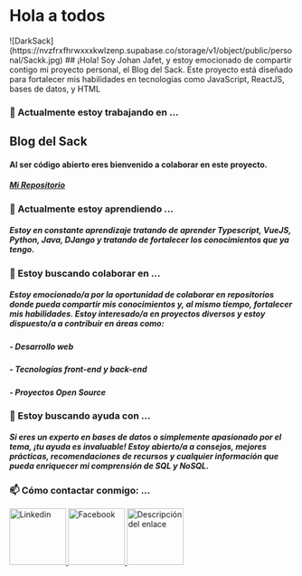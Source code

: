 <h1>Hola a todos</h1>
![DarkSack](https://nvzfrxfhrwxxxkwlzenp.supabase.co/storage/v1/object/public/personal/Sackk.jpg)
## ¡Hola! Soy Johan Jafet, y estoy emocionado de compartir contigo mi proyecto personal, el Blog del Sack. Este proyecto está diseñado para fortalecer mis habilidades en tecnologías como JavaScript, ReactJS, bases de datos, y HTML

### 🔭 Actualmente estoy trabajando en ...
## Blog del Sack
#### Al ser código abierto eres bienvenido a colaborar en este proyecto.
##### <a href="https://github.com/DarkSack/blogdelsack">Mi Repositorio</a>

### 🌱 Actualmente estoy aprendiendo ...
##### Estoy en constante aprendizaje tratando de aprender Typescript, VueJS, Python, Java, DJango y tratando de fortalecer los conocimientos que ya tengo.

### 👯 Estoy buscando colaborar en ...</h2>
##### Estoy emocionado/a por la oportunidad de colaborar en repositorios donde pueda compartir mis conocimientos y, al mismo tiempo, fortalecer mis habilidades. Estoy interesado/a en proyectos diversos y estoy dispuesto/a a contribuir en áreas como:

##### - Desarrollo web
##### - Tecnologías front-end y back-end
##### - Proyectos Open Source

### 🤔 Estoy buscando ayuda con ...</h2>
##### Si eres un experto en bases de datos o simplemente apasionado por el tema, ¡tu ayuda es invaluable! Estoy abierto/a a consejos, mejores prácticas, recomendaciones de recursos y cualquier información que pueda enriquecer mi comprensión de SQL y NoSQL.

### 📫 Cómo contactar conmigo: ...
<a href="www.linkedin.com/in/johan-jafet-del-valle-santiago-3257a62a1">
  <img src="https://api.iconify.design/devicon/linkedin.svg" alt="Linkedin" width="100" height="100">
</a>
<a href="mailto:johanjafet4@gmail.com/">
  <img src="htthttps://api.iconify.design/logos/google-gmail.svg" alt="Facebook" width="100" height="100">
</a>
<img src="https://api.iconify.design/devicon/facebook.svg" alt="Descripción del enlace" width="100" height="100">
</a>

